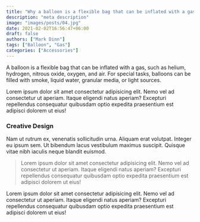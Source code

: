 ```yaml
---
title: "Why a balloon is a flexible bag that can be inflated with a gas"
description: "meta description"
image: "images/posts/04.jpg"
date: 2021-02-02T16:56:47+06:00
draft: false
authors: ["Mark Dinn"]
tags: ["Balloon", "Gas"]
categories: ["Accessories"]
---
```


A balloon is a flexible bag that can be inflated with a gas, such as helium, hydrogen, nitrous oxide, oxygen, and air. For special tasks, balloons can be filled with smoke, liquid water, granular media, or light sources.

Lorem ipsum dolor sit amet consectetur adipisicing elit. Nemo vel ad consectetur ut aperiam. Itaque eligendi natus aperiam? Excepturi repellendus consequatur quibusdam optio expedita praesentium est adipisci dolorem ut eius!

### Creative Design

Nam ut rutrum ex, venenatis sollicitudin urna. Aliquam erat volutpat. Integer eu ipsum sem. Ut bibendum lacus vestibulum maximus suscipit. Quisque vitae nibh iaculis neque blandit euismod.

>Lorem ipsum dolor sit amet consectetur adipisicing elit. Nemo vel ad consectetur ut aperiam. Itaque eligendi natus aperiam? Excepturi repellendus consequatur quibusdam optio expedita praesentium est adipisci dolorem ut eius!

Lorem ipsum dolor sit amet consectetur adipisicing elit. Nemo vel ad consectetur ut aperiam. Itaque eligendi natus aperiam? Excepturi repellendus consequatur quibusdam optio expedita praesentium est adipisci dolorem ut eius!
